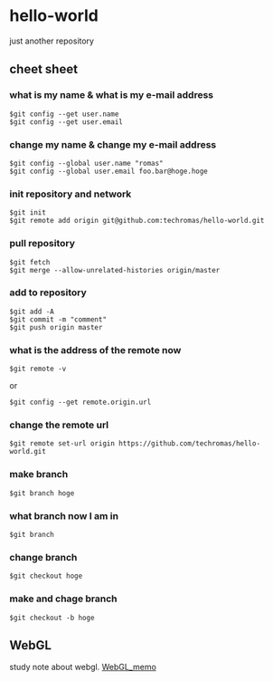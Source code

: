 # hello-world
just another repository


## cheet sheet

### what is my name & what is my e-mail address

    $git config --get user.name
    $git config --get user.email

### change my name & change my e-mail address

    $git config --global user.name "romas"
    $git config --global user.email foo.bar@hoge.hoge

### init repository and network

    $git init
    $git remote add origin git@github.com:techromas/hello-world.git
    

### pull repository

    $git fetch
    $git merge --allow-unrelated-histories origin/master

### add to repository

    $git add -A
    $git commit -m "comment"
    $git push origin master

### what is the address of the remote now

    $git remote -v
    
or

    $git config --get remote.origin.url

### change the remote url

    $git remote set-url origin https://github.com/techromas/hello-world.git

### make branch

    $git branch hoge
    
### what branch now I am in

    $git branch

### change branch

    $git checkout hoge

### make and chage branch

    $git checkout -b hoge

## WebGL

study note about webgl. [WebGL_memo](WebGL/memo.md)
